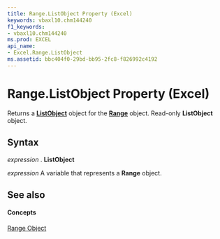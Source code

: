 ```yaml
---
title: Range.ListObject Property (Excel)
keywords: vbaxl10.chm144240
f1_keywords:
- vbaxl10.chm144240
ms.prod: EXCEL
api_name:
- Excel.Range.ListObject
ms.assetid: bbc404f0-29bd-bb95-2fc8-f826992c4192
---
```



# Range.ListObject Property (Excel)

Returns a  **[ListObject](listobject-object-excel.md)** object for the **[Range](range-object-excel.md)** object. Read-only **ListObject** object.


## Syntax

 _expression_ . **ListObject**

 _expression_ A variable that represents a **Range** object.


## See also


#### Concepts


[Range Object](range-object-excel.md)


